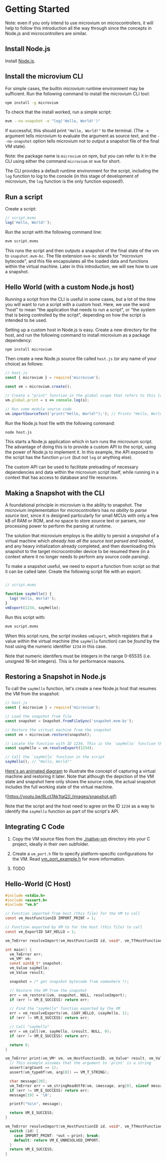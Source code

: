 # Getting Started

Note: even if you only intend to use microvium on microcontrollers, it will help to follow this introduction all the way through since the concepts in Node.js and microcontrollers are similar.

## Install Node.js

Install [Node.js](https://nodejs.org/en/download/).

## Install the microvium CLI

For simple cases, the builtin microvium runtime environment may be sufficient. Run the following command to install the microvium CLI tool:

```sh
npm install -g microvium
```

To check that the install worked, run a simple script:

```sh
mvm --no-snapshot -e "log('Hello, World!')"
```

If successful, this should print `"Hello, World!"` to the terminal. (The `-e` argument tells microvium to evaluate the argument as source text, and the `--no-snapshot` option tells microvium not to output a snapshot file of the final VM state).

Note: the package name is `microvium` on npm, but you can refer to it in the CLI using either the command `microvium` or `mvm` for short.

The CLI provides a default runtime environment for the script, including the `log` function to log to the console (in this stage of development of microvium, the `log` function is the only function exposed!).

## Run a script

Create a script:

```js
// script.mvms
log('Hello, World!');
```

Run the script with the following command line:

```sh
mvm script.mvms
```

This runs the script and then outputs a snapshot of the final state of the vm to `snapshot.mvm-bc`. The file extension `mvm-bc` stands for "microvium bytecode", and this file encapsulates all the loaded data and functions within the virtual machine. Later in this introduction, we will see how to use a snapshot.

## Hello World (with a custom Node.js host)

Running a script from the CLI is useful in some cases, but a lot of the time you will want to run a script with a custom host. Here, we use the word "host" to mean "the application that needs to run a script", or "the system that is being controlled by the script", depending on how the script is intended to be used.

Setting up a custom host in Node.js is easy. Create a new directory for the host, and run the following command to install microvium as a package dependency:

```sh
npm install microvium
```

Then create a new Node.js source file called `host.js` (or any name of your choice) as follows:

```js
// host.js
const { microvium } = require('microvium');

const vm = microvium.create();

// Create a "print" function in the global scope that refers to this lambda function in the host
vm.global.print = s => console.log(s);

// Run some module source code
vm.importSourceText('print("Hello, World!");'); // Prints "Hello, World!" to the console
```

Run the Node.js host file with the following command:

```sh
node host.js
```

This starts a Node.js application which in turn runs the microvium script. The advantage of doing this is to provide a custom API to the script, using the power of Node.js to implement it. In this example, the API exposed to the script has the function `print` (but not `log` or anything else).

The custom API can be used to facilitate preloading of necessary dependencies and data within the microvium script itself, while running in a context that has access to database and file resources.

## Making a Snapshot with the CLI

A foundational principle in microvium is the ability to snapshot. The microvium implementation for microcontrollers has _no ability to parse source text_, since it is designed particularly for small MCUs with only a few kB of RAM or ROM, and no space to store source text or parsers, nor processing power to perform the parsing at runtime.

The solution that microvium employs is the ability to persist a _snapshot_ of a virtual machine which _already has all the source text parsed and loaded_, and any heavy initialization already completed, and then downloading this snapshot to the target microcontroller device to be resumed there (in a context where it no longer needs to perform any source code parsing).

<!-- TODO(high): Insert graphic -->

To make a snapshot useful, we need to export a function from script so that it can be called later. Create the following script file with an export:

```js

// script.mvms

function sayHello() {
  log('Hello, World!');
}
vmExport(1234, sayHello);

```

Run this script with:

```sh
mvm script.mvms
```

When this script runs, the script invokes `vmExport`, which registers that a value within the virtual machine (the `sayHello` function) can be _found_ by the host using the numeric identifier `1234` in this case.

Note that numeric identifers must be integers in the range 0-65535 (i.e. unsigned 16-bit integers). This is for performance reasons.

## Restoring a Snapshot in Node.js

To call the `sayHello` function, let's create a new Node.js host that resumes the VM from the snapshot:

<!-- TODO(high): Test this -->
```js
// host.js
const { microvium } = require('microvium');

// Load the snapshot from file
const snapshot = Snapshot.fromFileSync('snapshot.mvm-bc');

// Restore the virtual machine from the snapshot
const vm = microvium.restore(snapshot);

// Locate the function with ID 1234. This is the `sayHello` function that the script exported
const sayHello = vm.resolveExport(1234);

// Call the `sayHello` function in the script
sayHello(); // "Hello, World!"
```

[Here's an animated diagram](https://youtu.be/8Lct7Ak1taQ) to illustrate the concept of capturing a virtual machine and restoring it later. Note that although the depiction of the VM state and snapshot here only shows the source code, the actual snapshot includes the full working state of the virtual machine.

![https://youtu.be/8Lct7Ak1taQ](./images/snapshot.gif)


Note that the script and the host need to agree on the ID `1234` as a way to identify the `sayHello` function as part of the script's API.

## Integrating C Code

  1. Copy the VM source files from the [./native-vm](https://github.com/coder-mike/microvium/tree/master/native-vm) directory into your C project, ideally in their own subfolder.

  2. Create a `vm_port.h` file to specify platform-specific configurations for the VM. Read [vm_port_example.h](https://github.com/coder-mike/microvium/blob/master/native-vm/vm_port_example.h) for more information.

  3. TODO

## Hello-World (C Host)

```c
#include <stdio.h>
#include <assert.h>
#include "vm.h"

// Function imported from host (this file) for the VM to call
const vm_HostFunctionID IMPORT_PRINT = 1;

// Function exported by VM to for the host (this file) to call
const vm_ExportID SAY_HELLO = 1;

vm_TeError resolveImport(vm_HostFunctionID id, void*, vm_TfHostFunction* out);

int main() {
  vm_TeError err;
  vm_VM* vm;
  const uint8_t* snapshot;
  vm_Value sayHello;
  vm_Value result;

  snapshot = /* get snapshot bytecode from somewhere */;

  // Restore the VM from the snapshot
  err = vm_restore(&vm, snapshot, NULL, resolveImport);
  if (err != VM_E_SUCCESS) return err;

  // Find the "sayHello" function exported by the VM
  err = vm_resolveExports(vm, &SAY_HELLO, &sayHello, 1);
  if (err != VM_E_SUCCESS) return err;

  // Call "sayHello"
  err = vm_call(vm, sayHello, &result, NULL, 0);
  if (err != VM_E_SUCCESS) return err;

  return 0;
}

vm_TeError print(vm_VM* vm, vm_HostFunctionID, vm_Value* result, vm_Value* args, uint8_t argCount) {
  // This example assumes that the argument to `print` is a string
  assert(argCount == 1);
  assert(vm_typeOf(vm, arg[0]) == VM_T_STRING);

  char message[20];
  vm_TeError err = vm_stringReadUtf8(vm, &message, arg[0], sizeof message);
  if (err != VM_E_SUCCESS) return err;
  message[19] = '\0';

  printf("%s\n", message);

  return VM_E_SUCCESS;
}

vm_TeError resolveImport(vm_HostFunctionID id, void*, vm_TfHostFunction* out) {
  switch (id) {
    case IMPORT_PRINT: *out = print; break;
    default: return VM_E_UNRESOLVED_IMPORT;
  }
  return VM_E_SUCCESS;
}
```
